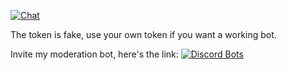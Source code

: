 [![Chat](https://img.shields.io/badge/chat-on%20discord-7289da.svg)](https://discord.gg/NqQ8mqW)

The token is fake, use your own token if you want a working bot.

Invite my moderation bot, here's the link:
[![Discord Bots](https://top.gg/api/widget/688102707671597093.svg)](https://top.gg/bot/688102707671597093)
